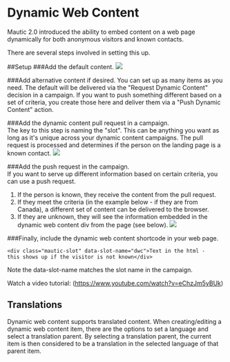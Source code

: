 # Dynamic Web Content

Mautic 2.0 introduced the ability to embed content on a web page dynamically for both anonymous visitors and known contacts.

There are several steps involved in setting this up.

##Setup
###Add the default content.
![](/dwc/media/dwc-default.jpg)

###Add alternative content if desired.
You can set up as many items as you need.  The default will be delivered via the "Request Dynamic Content" decision in a campaign.  If you want to push something different based on a set of criteria, you create those here and deliver them via a "Push Dynamic Content" action.

###Add the dynamic content pull request in a campaign.  
The key to this step is naming the "slot".  This can be anything you want as long as it's unique across your dynamic content campaigns.  The pull request is processed and determines if the person on the landing page is a known contact.
![](/dwc/media/dwc-pull-request.jpg)

###Add the push request in the campaign.  
If you want to serve up different information based on certain criteria, you can use a push request.  
1.  If the person is known, they receive the content from the pull request.  
2.  If they meet the criteria (in the example below - if they are from Canada), a different set of content can be delivered to the browser.  
3.  If they are unknown, they will see the information embedded in the dynamic web content div from the page (see below).
![](/dwc/media/dwc-push.jpg)

###Finally, include the dynamic web content shortcode in your web page.  
```
<div class="mautic-slot" data-slot-name="dwc">Text in the html - 
this shows up if the visitor is not known</div>
```
Note the data-slot-name matches the slot name in the campaign.

Watch a video tutorial:  (https://www.youtube.com/watch?v=eChzJm5yBUk)

## Translations

Dynamic web content supports translated content. When creating/editing a dynamic web content item, there are the options to set a language and select a translation parent. By selecting a translation parent, the current item is then considered to be a translation in the selected language of that parent item. 
